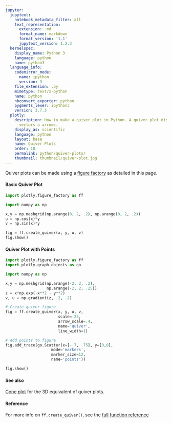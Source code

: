 ```yaml
---
jupyter:
  jupytext:
    notebook_metadata_filter: all
    text_representation:
      extension: .md
      format_name: markdown
      format_version: '1.1'
      jupytext_version: 1.2.3
  kernelspec:
    display_name: Python 3
    language: python
    name: python3
  language_info:
    codemirror_mode:
      name: ipython
      version: 3
    file_extension: .py
    mimetype: text/x-python
    name: python
    nbconvert_exporter: python
    pygments_lexer: ipython3
    version: 3.7.3
  plotly:
    description: How to make a quiver plot in Python. A quiver plot displays velocity
      vectors a arrows.
    display_as: scientific
    language: python
    layout: base
    name: Quiver Plots
    order: 10
    permalink: python/quiver-plots/
    thumbnail: thumbnail/quiver-plot.jpg
---
```


Quiver plots can be made using a [figure factory](figure-factories.md) as detailed in this page.

#### Basic Quiver Plot

```python
import plotly.figure_factory as ff

import numpy as np

x,y = np.meshgrid(np.arange(0, 2, .2), np.arange(0, 2, .2))
u = np.cos(x)*y
v = np.sin(x)*y

fig = ff.create_quiver(x, y, u, v)
fig.show()
```

#### Quiver Plot with Points

```python
import plotly.figure_factory as ff
import plotly.graph_objects as go

import numpy as np

x,y = np.meshgrid(np.arange(-2, 2, .2),
                  np.arange(-2, 2, .25))
z = x*np.exp(-x**2 - y**2)
v, u = np.gradient(z, .2, .2)

# Create quiver figure
fig = ff.create_quiver(x, y, u, v,
                       scale=.25,
                       arrow_scale=.4,
                       name='quiver',
                       line_width=1)

# Add points to figure
fig.add_trace(go.Scatter(x=[-.7, .75], y=[0,0],
                    mode='markers',
                    marker_size=12,
                    name='points'))

fig.show()
```

#### See also

[Cone plot](cone-plot.md) for the 3D equivalent of quiver plots.

#### Reference

For more info on `ff.create_quiver()`, see the [full function reference](https://plotly.com/python-api-reference/generated/plotly.figure_factory.create_quiver.html)